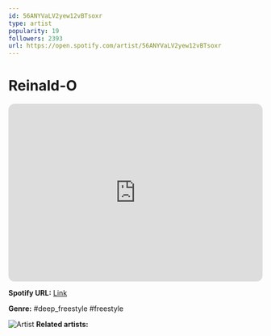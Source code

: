 ```yaml
---
id: 56ANYVaLV2yew12vBTsoxr
type: artist
popularity: 19
followers: 2393
url: https://open.spotify.com/artist/56ANYVaLV2yew12vBTsoxr
---
```

# Reinald-O

<iframe style="border-radius:12px" src="https://open.spotify.com/embed/artist/56ANYVaLV2yew12vBTsoxr" width="100%" height="352" frameBorder="0" allowfullscreen="" allow="autoplay; clipboard-write; encrypted-media; fullscreen; picture-in-picture" loading="lazy"></iframe>

**Spotify URL:** [Link](https://open.spotify.com/artist/56ANYVaLV2yew12vBTsoxr)

**Genre:**  #deep_freestyle #freestyle

![Artist](https://i.scdn.co/image/ab67616d0000b273e6d66ec44f455b7e08029352)
**Related artists:**

